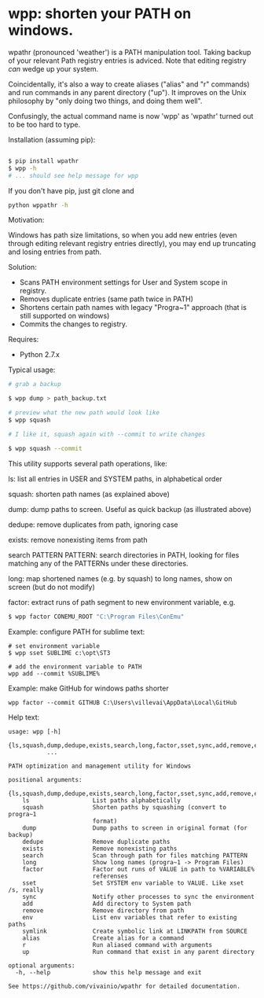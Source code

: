 # wpp: shorten your PATH on windows.

wpathr (pronounced 'weather') is a PATH manipulation tool. Taking backup of your relevant Path registry entries is
adviced. Note that editing registry *can* wedge up your system.

Coincidentally, it's also a way to create aliases ("alias" and "r" commands) and run commands in any
parent directory ("up"). It improves on the Unix philosophy by "only doing two things, and doing them well".

Confusingly, the actual command name is now 'wpp' as 'wpathr' turned out to be too hard to type.

Installation (assuming pip):

```sh

$ pip install wpathr
$ wpp -h
# ... should see help message for wpp
```

If you don't have pip, just git clone and

```sh
python wppathr -h
```

Motivation:

Windows has path size limitations, so when you add new entries (even through editing relevant registry entries
directly), you may end up truncating and losing entries from path.

Solution:

- Scans PATH environment settings for User and System scope in registry.
- Removes duplicate entries (same path twice in PATH)
- Shortens certain path names with legacy "Progra~1" approach (that is
  still supported on windows)
- Commits the changes to registry.

Requires:

- Python 2.7.x

Typical usage:

```sh
# grab a backup

$ wpp dump > path_backup.txt

# preview what the new path would look like
$ wpp squash

# I like it, squash again with --commit to write changes

$ wpp squash --commit
```

This utility supports several path operations, like:

ls: list all entries in USER and SYSTEM paths, in alphabetical order

squash: shorten path names (as explained above)

dump: dump paths to screen. Useful as quick backup (as illustrated above)

dedupe: remove duplicates from path, ignoring case

exists: remove nonexisting items from path

search PATTERN PATTERN: search directories in PATH, looking for files matching any of
 the PATTERNs under these directories.

long: map shortened names (e.g. by squash) to long names, show on screen (but do not modify)

factor: extract runs of path segment to new environment variable, e.g.

```sh
$ wpp factor CONEMU_ROOT "C:\Program Files\ConEmu"

```

Example: configure PATH for sublime text:

```
# set environment variable
$ wpp sset SUBLIME c:\opt\ST3

# add the environment variable to PATH
wpp add --commit %SUBLIME%
```

Example: make GitHub for windows paths shorter

```
wpp factor --commit GITHUB C:\Users\villevai\AppData\Local\GitHub
```

Help text:

```
usage: wpp [-h]
           {ls,squash,dump,dedupe,exists,search,long,factor,sset,sync,add,remove,env,symlink,alias,r,up}
           ...

PATH optimization and management utility for Windows

positional arguments:
  {ls,squash,dump,dedupe,exists,search,long,factor,sset,sync,add,remove,env,symlink,alias,r,up}
    ls                  List paths alphabetically
    squash              Shorten paths by squashing (convert to progra~1
                        format)
    dump                Dump paths to screen in original format (for backup)
    dedupe              Remove duplicate paths
    exists              Remove nonexisting paths
    search              Scan through path for files matching PATTERN
    long                Show long names (progra~1 -> Program Files)
    factor              Factor out runs of VALUE in path to %VARIABLE%
                        referenses
    sset                Set SYSTEM env variable to VALUE. Like xset /s, really
    sync                Notify other processes to sync the environment
    add                 Add directory to System path
    remove              Remove directory from path
    env                 List env variables that refer to existing paths
    symlink             Create symbolic link at LINKPATH from SOURCE
    alias               Create alias for a command
    r                   Run aliased command with arguments
    up                  Run command that exist in any parent directory

optional arguments:
  -h, --help            show this help message and exit

See https://github.com/vivainio/wpathr for detailed documentation.
```
